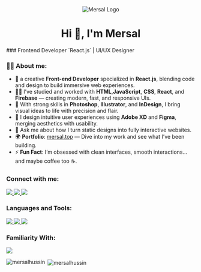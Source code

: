 <div style="text-align:center;">
<img src="https://mersal.top/assets/Photos/Mersal-wide-logo.svg" alt="Mersal Logo"/>
</div><h1 align="center">Hi 👋, I'm Mersal</h1>
### Frontend Developer `React.js` | UI/UX Designer


<h3 align="left">🙋‍♂️ About me:</h3>

- 🧠 a creative **Front-end Developer** specialized in **React.js**, blending code and design to build immersive web experiences.
- 👨‍💻 I’ve studied and worked with **HTML**,**JavaScript**, **CSS**, **React**, and **Firebase** — creating modern, fast, and responsive UIs.
- 🎨 With strong skills in **Photoshop**, **Illustrator**, and **InDesign**, I bring visual ideas to life with precision and flair.
- 🧩 I design intuitive user experiences using **Adobe XD** and **Figma**, merging aesthetics with usability.
- 💬 Ask me about how I turn static designs into fully interactive websites.
- 🌍 **Portfolio**: [mersal.top](https://mersal.top) — Dive into my work and see what I’ve been building.
- ⚡ **Fun Fact**: I’m obsessed with clean interfaces, smooth interactions… and maybe coffee too ☕.


<h3 align="left">Connect with me:</h3>
<p align="left">
<a href="https://linkedin.com/in/mmersal" target="blank">
  <img src="https://skillicons.dev/icons?i=linkedin" />
<a href="mailto:hello@mersal.top" target="blank">
  <img src="https://skillicons.dev/icons?i=gmail" />
</a>
<a href="https://mersal.top" target="blank">
  <img src="https://skillicons.dev/icons?i=website" />
</a>
</p>

<h3 align="left">Languages and Tools:</h3>
<p align="left"> 
  <a href="https://skillicons.dev">
    <img src="https://skillicons.dev/icons?i=react,ts,tailwind" />
    <img src="https://skillicons.dev/icons?i=html,css,js,bootstrap" />
    <img src="https://skillicons.dev/icons?i=vscode,visualstudio,firebase,postman" />
  </a>
   </p>
   <h3 align="left">Familiarity With:</h3>
   <p align="left">
      <a href="https://skillicons.dev">
      <img src="https://skillicons.dev/icons?i=photoshop,illustrator,figma,xd" />
  </a>
 </p>

<p><img align="left" src="https://github-readme-stats.vercel.app/api/top-langs?username=mersalhussin&show_icons=true&locale=en&layout=compact" alt="mersalhussin" /></p>

<p>&nbsp;<img align="center" src="https://github-readme-stats.vercel.app/api?username=mersalhussin&theme=default&hide_border=false&include_all_commits=true&count_private=false" alt="mersalhussin" /></p>
